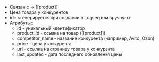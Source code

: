 - Связан с → [[product]]
- Цена товара у конкурентов
- id:: <генерируется при создании в Logseq или вручную>
- Атрибуты::
	- id - уникальный идентификатор
	- product_id - ссылка на товар ([[product]])
	- competitor_name - название конкурента (например, Avito, Ozon)
	- price - цена у конкурента
	- url - ссылка на страницу товара у конкурента
	- last_updated - дата последнего обновления цены